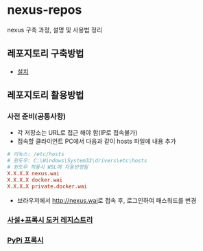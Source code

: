 # nexus-repos

nexus 구축 과정, 설명 및 사용법 정리

## 레포지토리 구축방법

- [설치](https://github.com/YunanJeong/nexus-repos/blob/main/install/install.md)

## 레포지토리 활용방법

### 사전 준비(공통사항)

- 각 저장소는 URL로 접근 해야 함(IP로 접속불가)
- 접속할 클라이언트 PC에서 다음과 같이 hosts 파일에 내용 추가

```conf
# 리눅스: /etc/hosts
# 윈도우: C:\Windows\System32\drivers\etc\hosts
# 윈도우 적용시 WSL에 자동반영됨
X.X.X.X nexus.wai
X.X.X.X docker.wai
X.X.X.X private.docker.wai
```
- 브라우저에서 <http://nexus.wai>로 접속 후, 로그인하여 패스워드를 변경

### [사설+프록시 도커 레지스트리](https://github.com/YunanJeong/nexus-repos/blob/main/how-to-use/how-to-use-docker-wai.md)

### [PyPi 프록시](https://github.com/YunanJeong/nexus-repos/blob/main/how-to-use/how-to-use-pypi-wai.md)
